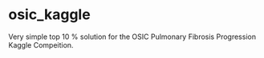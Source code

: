 # osic_kaggle
Very simple top 10 % solution for the OSIC Pulmonary Fibrosis Progression Kaggle Compeition.
